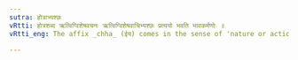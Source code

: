 ```yaml
---
sutra: होत्राभ्यश्छः
vRtti: होत्रशब्द ऋत्विग्विशेषवचनः ऋत्विग्विशेषवाचिभ्यश्छः प्रत्ययो भवति भावकर्मणोः ॥
vRtti_eng: The affix _chha_ (ईय) comes in the sense of 'nature or action thereof', after words expressing _Hotra_ priests.

---
```

